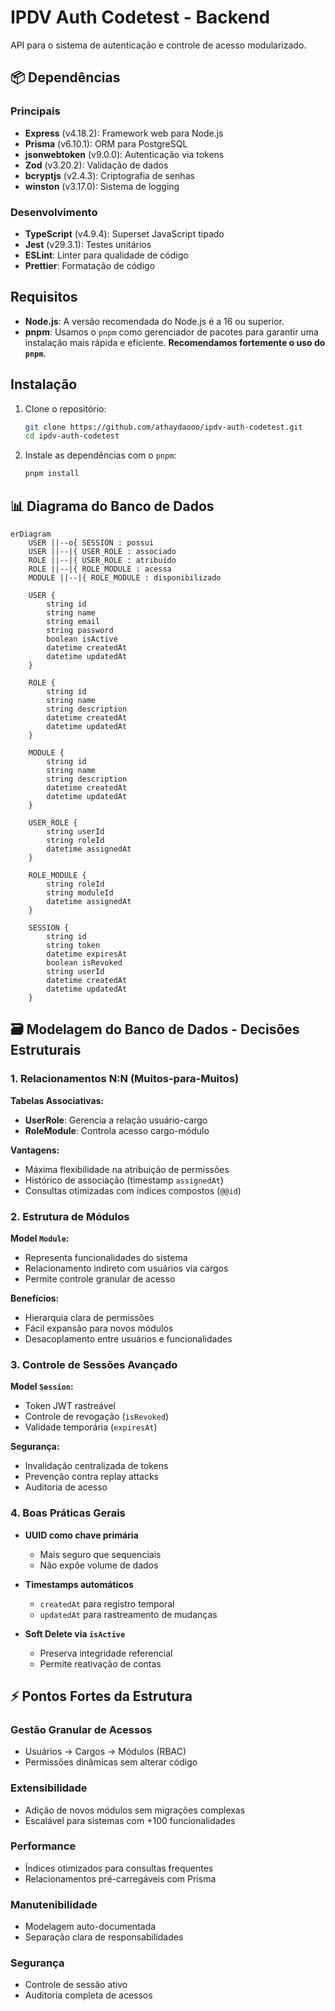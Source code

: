 # IPDV Auth Codetest - Backend

API para o sistema de autenticação e controle de acesso modularizado.

## 📦 Dependências

### Principais
- **Express** (v4.18.2): Framework web para Node.js
- **Prisma** (v6.10.1): ORM para PostgreSQL
- **jsonwebtoken** (v9.0.0): Autenticação via tokens
- **Zod** (v3.20.2): Validação de dados
- **bcryptjs** (v2.4.3): Criptografia de senhas
- **winston** (v3.17.0): Sistema de logging

### Desenvolvimento
- **TypeScript** (v4.9.4): Superset JavaScript tipado
- **Jest** (v29.3.1): Testes unitários
- **ESLint**: Linter para qualidade de código
- **Prettier**: Formatação de código

## Requisitos

- **Node.js**: A versão recomendada do Node.js é a 16 ou superior.
- **pnpm**: Usamos o `pnpm` como gerenciador de pacotes para garantir uma instalação mais rápida e eficiente. **Recomendamos fortemente o uso do `pnpm`**.

## Instalação

1. Clone o repositório:

   ```bash
   git clone https://github.com/athaydaooo/ipdv-auth-codetest.git
   cd ipdv-auth-codetest
   ```

2. Instale as dependências com o `pnpm`:

   ```bash
   pnpm install
   ```

## 📊 Diagrama do Banco de Dados

```mermaid
erDiagram
    USER ||--o{ SESSION : possui
    USER ||--|{ USER_ROLE : associado
    ROLE ||--|{ USER_ROLE : atribuído
    ROLE ||--|{ ROLE_MODULE : acessa
    MODULE ||--|{ ROLE_MODULE : disponibilizado

    USER {
        string id
        string name
        string email
        string password
        boolean isActive
        datetime createdAt
        datetime updatedAt
    }

    ROLE {
        string id
        string name
        string description
        datetime createdAt
        datetime updatedAt
    }

    MODULE {
        string id
        string name
        string description
        datetime createdAt
        datetime updatedAt
    }

    USER_ROLE {
        string userId
        string roleId
        datetime assignedAt
    }

    ROLE_MODULE {
        string roleId
        string moduleId
        datetime assignedAt
    }

    SESSION {
        string id
        string token
        datetime expiresAt
        boolean isRevoked
        string userId
        datetime createdAt
        datetime updatedAt
    }
````

## 🗃️ Modelagem do Banco de Dados - Decisões Estruturais

### 1. Relacionamentos N\:N (Muitos-para-Muitos)

**Tabelas Associativas:**

* **UserRole**: Gerencia a relação usuário-cargo
* **RoleModule**: Controla acesso cargo-módulo

**Vantagens:**

* Máxima flexibilidade na atribuição de permissões
* Histórico de associação (timestamp `assignedAt`)
* Consultas otimizadas com índices compostos (`@@id`)

### 2. Estrutura de Módulos

**Model `Module`:**

* Representa funcionalidades do sistema
* Relacionamento indireto com usuários via cargos
* Permite controle granular de acesso

**Benefícios:**

* Hierarquia clara de permissões
* Fácil expansão para novos módulos
* Desacoplamento entre usuários e funcionalidades

### 3. Controle de Sessões Avançado

**Model `Session`:**

* Token JWT rastreável
* Controle de revogação (`isRevoked`)
* Validade temporária (`expiresAt`)

**Segurança:**

* Invalidação centralizada de tokens
* Prevenção contra replay attacks
* Auditoria de acesso

### 4. Boas Práticas Gerais

* **UUID como chave primária**

  * Mais seguro que sequenciais
  * Não expõe volume de dados

* **Timestamps automáticos**

  * `createdAt` para registro temporal
  * `updatedAt` para rastreamento de mudanças

* **Soft Delete via `isActive`**

  * Preserva integridade referencial
  * Permite reativação de contas

## ⚡ Pontos Fortes da Estrutura

### Gestão Granular de Acessos

* Usuários → Cargos → Módulos (RBAC)
* Permissões dinâmicas sem alterar código

### Extensibilidade

* Adição de novos módulos sem migrações complexas
* Escalável para sistemas com +100 funcionalidades

### Performance

* Índices otimizados para consultas frequentes
* Relacionamentos pré-carregáveis com Prisma

### Manutenibilidade

* Modelagem auto-documentada
* Separação clara de responsabilidades

### Segurança

* Controle de sessão ativo
* Auditoria completa de acessos
